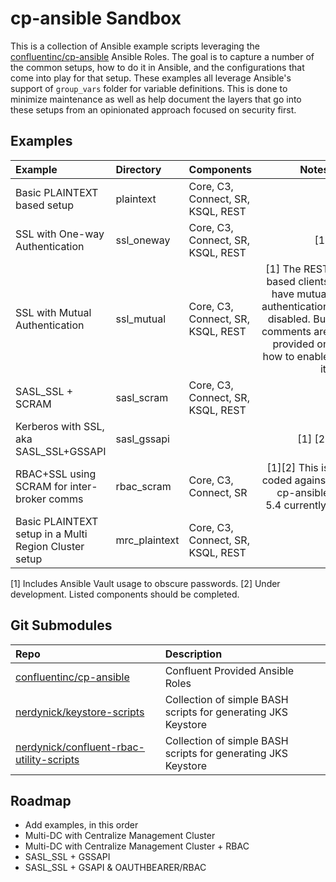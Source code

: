 # cp-ansible Sandbox

This is a collection of Ansible example scripts leveraging the [confluentinc/cp-ansible](https://github.com/confluentinc/cp-ansible) Ansible Roles.
The goal is to capture a number of the common setups, how to do it in Ansible, and the configurations that come into play for that setup.
These examples all leverage Ansible's support of `group_vars` folder for variable definitions. 
This is done to minimize maintenance as well as help document the layers that go into these setups from an opinionated approach focused on security first.

## Examples

|Example                                              |Directory    |Components                       |                                                                                                         Notes|
|:----------------------------------------------------|:------------|:--------------------------------|-------------------------------------------------------------------------------------------------------------:|
|Basic PLAINTEXT based setup                          |plaintext    |Core, C3, Connect, SR, KSQL, REST|                                                                                                              |
|SSL with One-way Authentication                      |ssl_oneway   |Core, C3, Connect, SR, KSQL, REST|                                                                                                           [1]|
|SSL with Mutual Authentication                       |ssl_mutual   |Core, C3, Connect, SR, KSQL, REST|[1] The REST based clients have mutual authentication disabled. But comments are provided on how to enable it.|
|SASL_SSL + SCRAM                                     |sasl_scram   |Core, C3, Connect, SR, KSQL, REST|                                                                                                              |
|Kerberos with SSL, aka SASL_SSL+GSSAPI               |sasl_gssapi  |                                 |                                                                                                       [1] [2]|
|RBAC+SSL using SCRAM for inter-broker comms          |rbac_scram   |Core, C3, Connect, SR            |                                                        [1][2] This is coded against cp-ansible 5.4 currently.|
|Basic PLAINTEXT setup in a Multi Region Cluster setup|mrc_plaintext|Core, C3, Connect, SR, KSQL, REST|                                                                                                              |

[1] Includes Ansible Vault usage to obscure passwords.
[2] Under development. Listed components should be completed.


## Git Submodules

|Repo                                                                                                   |Description                                                  |
|:------------------------------------------------------------------------------------------------------|:------------------------------------------------------------|
|[confluentinc/cp-ansible](https://github.com/confluentinc/cp-ansible)                                  |Confluent Provided Ansible Roles                             |
|[nerdynick/keystore-scripts](https://github.com/nerdynick/keystore-scripts)                            |Collection of simple BASH scripts for generating JKS Keystore|
|[nerdynick/confluent-rbac-utility-scripts](https://github.com/nerdynick/confluent-rbac-utility-scripts)|Collection of simple BASH scripts for generating JKS Keystore|

## Roadmap

* Add examples, in this order
 * Multi-DC with Centralize Management Cluster
 * Multi-DC with Centralize Management Cluster + RBAC
 * SASL_SSL + GSSAPI
 * SASL_SSL + GSAPI & OAUTHBEARER/RBAC